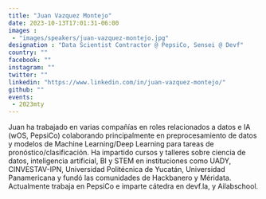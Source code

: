 ```yaml
---
title: "Juan Vazquez Montejo"
date: 2023-10-13T17:01:31-06:00
images : 
 - "images/speakers/juan-vazquez-montejo.jpg"
designation : "Data Scientist Contractor @ PepsiCo, Sensei @ Devf"
country: ""
facebook: ""
instagram: ""
twitter: ""
linkedin: "https://www.linkedin.com/in/juan-vazquez-montejo/"
github: ""
events: 
 - 2023mty
---
```


Juan ha trabajado en varias compañías en roles relacionados a datos e IA (wOS, PepsiCo) colaborando principalmente en preprocesamiento de datos y modelos de Machine Learning/Deep Learning para tareas de pronóstico/clasificación. Ha impartido cursos y talleres sobre ciencia de datos, inteligencia artificial, BI y STEM en instituciones como UADY, CINVESTAV-IPN, Universidad Politécnica de Yucatán, Universidad Panamericana y fundó las comunidades de Hackbanero y Méridata. Actualmente trabaja en PepsiCo e imparte cátedra en devf.la, y Ailabschool.